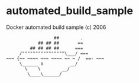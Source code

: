# automated_build_sample
Docker automated build sample
(c) 2006

```
                  ##        .
            ## ## ##       ==
         ## ## ## ##      ===
     /""""""""""""""""\___/ ===
~~~ {~~ ~~~~ ~~~ ~~~~ ~~ ~ /  ==- ~~~
     \______ o          __/
       \    \        __/
        \____\______/
```
